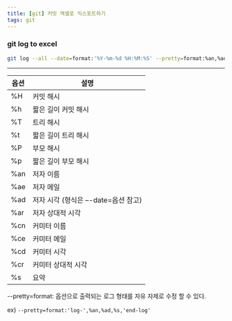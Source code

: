 ```yaml
---
title: [git] 커밋 엑셀로 익스포트하기
tags: git
---
```



### git log to excel

```sh
git log --all --date=format:'%Y-%m-%d %H:%M:%S' --pretty=format:%an,%ad,%s > ./history.csv
```

<!--more-->

---

| 옵션 | 설명 |
| --- | --- |
| %H | 커밋 해시 |
| %h | 짧은 길이 커밋 해시 |
| %T | 트리 해시 |
| %t | 짧은 길이 트리 해시 |
| %P | 부모 해시 |
| %p | 짧은 길이 부모 해시 |
| %an | 저자 이름 |
| %ae | 저자 메일 |
| %ad | 저자 시각 (형식은 –-date=옵션 참고) |
| %ar | 저자 상대적 시각 |
| %cn | 커미터 이름 |
| %ce | 커미터 메일 |
| %cd | 커미터 시각 |
| %cr | 커미터 상대적 시각 |
| %s | 요약 |

--pretty=format:  옵션으로 출력되는 로그 형태를 자유 자제로 수정 할 수 있다.

 
ex) ```--pretty=format:'log-',%an,%ad,%s,'end-log'```






